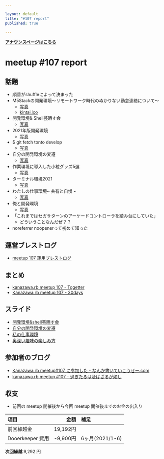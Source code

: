 ```yaml
---

layout: default
title: "#107 report"
published: true

---
```


<div style="text-align: left;"><a href="./"><strong>アナウンスページはこちら</strong></a></div>

# meetup #107 report

## 話題

* 順番がshuffleによって決まった
* M5Stackの開発環境〜リモートワーク時代のぬかりない勤怠連絡について〜
  + [写真](https://30d.jp/kzrb/97/photo/17)
  + [kintai.ico](https://gist.github.com/izawa/b69f7dcf83ef988025096e95326129a4)
* 開発環境& Shell芸晒す会
  + [写真](https://30d.jp/kzrb/97/photo/20)
* 2021年版開発環境
  + [写真](https://30d.jp/kzrb/97/photo/4)
* $ git fetch tonto develop
  + [写真](https://30d.jp/kzrb/97/photo/6)
* 自分の開発環境の変遷
  + [写真](https://30d.jp/kzrb/97/photo/7)
* 作業環境に導入した小粒グッズ5選
  + [写真](https://30d.jp/kzrb/97/photo/8)
* ターミナル環境2021
  + [写真](https://30d.jp/kzrb/97/photo/9)
* わたしの仕事環境~ 共有と自慢 ~
  + [写真](https://30d.jp/kzrb/97/photo/10)
* 俺と開発環境
  + [写真](https://30d.jp/kzrb/97/photo/11)
* 「これまではセガサターンのアーケードコントローラを踏み台にしていた」
  + どういうことなんだぜ？？
* noreferrer noopenerって初めて知った

## 運営ブレストログ

* [meetup 107 運用ブレストログ](https://github.com/kanazawarb/meetup/wiki/meetup-107-%E9%81%8B%E7%94%A8%E3%83%96%E3%83%AC%E3%82%B9%E3%83%88%E3%83%AD%E3%82%B0)

## まとめ

* [kanazawa.rb meetup 107 - Togetter](https://togetter.com/li/1746470)
* [Kanazawa.rb meetup 107 - 30days](https://30d.jp/kzrb/97)

## スライド

* [開発環境&shell芸晒す会](https://speakerdeck.com/muryoimpl/kzrb-meetup-number-107)
* [自分の開発環境の変遷](https://speakerdeck.com/sat/zi-fen-falsekai-fa-huan-jing-falsebian-qian)
* [私の仕事環境](https://speakerdeck.com/sat/si-falseshi-shi-huan-jing)
* [奥深い趣味の楽しみ方](https://speakerdeck.com/sat/ao-shen-iqu-wei-falsele-simifang)

## 参加者のブログ

* [Kanazawa\.rb meetup\#107 に参加した \- なんか書いていこうぜー\.com](https://muryoimpl.com/blog/2021-07-18/participated-in-kzrb-meetup-107/)
* [kanazawa\.rb meetup \#107 \- 過ぎたるは及ばざるが如し](https://cotton-desu.hatenablog.com/entry/2021/07/04/112410)

## 収支

* 前回の meetup 開催後から今回 meetup 開催後までのお金の出入り

|項目                           |金額         |補足                                               |
|:------------------------------|------------:|:--------------------------------------------------|
| 前回繰越金                    |    19,192円 |                                                   |
| Dooerkeeper 費用              |    -9,900円 | 6ヶ月(2021/1-6)                                   |

**次回繰越**  9,292 円
